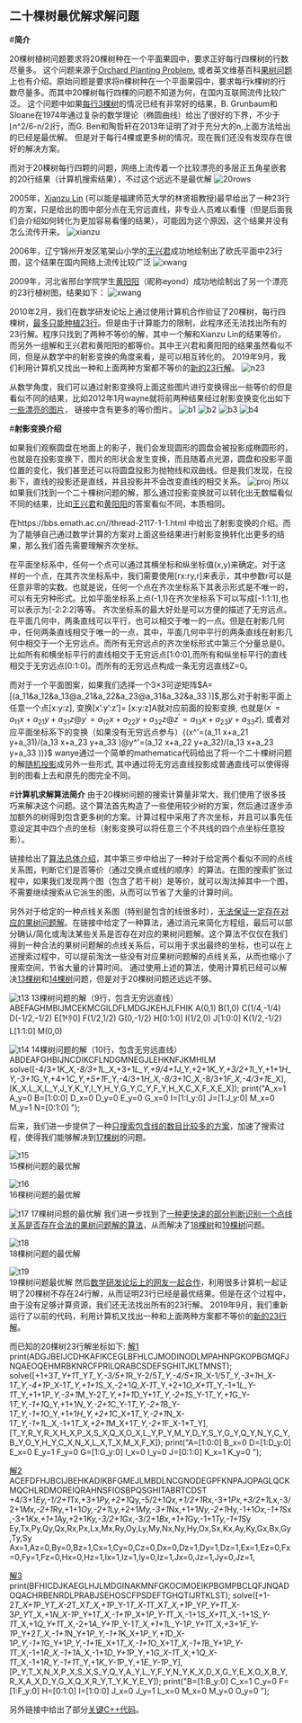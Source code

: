 

## 二十棵树最优解求解问题

#**简介**

20棵树植树问题要求将20棵树种在一个平面果园中，要求正好每行四棵树的行数尽量多。
这个问题来源于[Orchard Planting Problem], 或者英文维基百科[果树问题]上也有介绍。原始问题是要求将n棵树种在一个平面果园中，要求每行k棵树的行数尽量多。而其中20棵树每行四棵的问题不知道为何，在国内互联网流传比较广泛。
这个问题中如果[每行3棵树]的情况已经有非常好的结果，B. Grunbaum和Sloane在1974年通过复杂的数学理论（椭圆曲线）给出了很好的下界，不少于⌊n^2/6-n/2⌋行，而G. Ben和陶哲轩在2013年证明了对于充分大的n,上面方法给出的已经是最优解。
但是对于每行4棵或更多树的情况，现在我们还没有发现存在很好的解决方案。

而对于20棵树每行四颗的问题，网络上流传着一个比较漂亮的多层正五角星嵌套的20行结果（计算机搜索结果），不过这个远远不是最优解
![20rows](../images/trees/r20.jpg)

2005年，[Xianzu Lin] (可以能是福建师范大学的林贤祖教授)最早给出了一种23行的方案，只是给出的图中部分点在无穷远直线，非专业人员难以看懂（但是后面我们会介绍如何转化为更加容易看懂的结果），可能因为这个原因，这个结果并没有怎么流传开来。
![xianzu](../images/trees/xianzu.jpg)

2006年，辽宁锦州开发区笔架山小学的[王兴君]成功地绘制出了欧氏平面中23行图，这个结果在国内网络上流传比较广泛
![xwang](../images/trees/xwang.jpg)

2009年，河北省邢台学院学生[黄阳阳]（昵称eyond）成功地绘制出了另一个漂亮的23行植树图，结果如下：
![xwang](../images/trees/yhuang.jpg)

2010年2月，我们在数学研发论坛上通过使用计算机合作验证了20棵树，每行四棵树，[最多只能种植23行]。但是由于计算能力的限制，此程序还无法找出所有的23行解。程序只找到了两种不等价的解，其中一个解和Xianzu Lin的结果等价，而另外一组解和王兴君和黄阳阳的都等价。其中王兴君和黄阳阳的结果虽然看似不同，但是从数学中的射影变换的角度来看，是可以相互转化的。
2019年9月，我们利用计算机又找出一种和上面两种方案都不等价的[新的23行解]。
![n23](../images/trees/n23.jpg)

从数学角度，我们可以通过射影变换将上面这些图片进行变换得出一些等价的但是看似不同的结果，比如2012年1月wayne就将前两种结果经过射影变换变化出如下[一些漂亮的图片]， 链接中含有更多的等价图片。
![b1](../images/trees/b1.jpg)
![b2](../images/trees/b2.jpg)
![b3](../images/trees/b3.jpg)
![b4](../images/trees/b4.jpg)
 

#**射影变换介绍**

如果我们观察圆盘在地面上的影子，我们会发现圆形的圆盘会被投影成椭圆形的，也就是在投影变换下，图片的形状会发生变换，而且随着点光源，圆盘和投影平面位置的变化，我们甚至还可以将圆盘投影为抛物线和双曲线。但是我们发现，在投影下，直线的投影还是直线，并且投影并不会改变直线的相交关系。
![proj](../images/trees/proj.jpg)
所以如果我们找到一个二十棵树问题的解，那么通过投影变换就可以转化出无数幅看似不同的结果，比如[王兴君]和[黄阳阳]的答案看似不同，本质相同。

在https://bbs.emath.ac.cn//thread-2117-1-1.html 中给出了射影变换的介绍。而为了能够自己通过数学计算的方案对上面这些结果进行射影变换转化出更多的结果，那么我们首先需要理解齐次坐标。

在平面坐标系中，任何一个点可以通过其横坐标和纵坐标值(x,y)来确定。对于这样的一个点，在其齐次坐标系中，我们需要使用[rx:ry,r]来表示，其中参数r可以是任意非零的实数。也就是说，任何一个点在齐次坐标系下其表示形式是不唯一的，可以有无穷种形式。比如平面坐标系上点(-1,1)在齐次坐标系下可以写成[-1:1:1],也可以表示为[-2:2:2]等等。
齐次坐标系的最大好处是可以方便的描述了无穷远点。在平面几何中，两条直线可以平行，也可以相交于唯一的一点。但是在射影几何中，任何两条直线相交于唯一的一点，其中，平面几何中平行的两条直线在射影几何中相交于一个无穷远点。而所有无穷远点的齐次坐标形式中第三个分量总是0。比如所有和横坐标平行的直线相交于无穷远点[1:0:0],而所有和纵坐标平行的直线相交于无穷远点[0:1:0]。而所有的无穷远点构成一条无穷远直线Z=0。

而对于一个平面图案，如果我们选择一个3×3可逆矩阵$A=[(a_11&a_12&a_13@a_21&a_22&a_23@a_31&a_32&a_33 )]$,那么对于射影平面上任意一个点[x:y:z], 变换[x’:y’:z’]= [x:y:z]A就对应前面的投影变换,
也就是${(x^'=a_11 x+a_21 y+a_31 z@y^'=a_12 x+a_22 y+a_32 z@z^'=a_13 x+a_23 y+a_33 z)}$, 或者对应平面坐标系下的变换（如果没有无穷远点参与）{(x^'=(a_11 x+a_21 y+a_31)/(a_13 x+a_23 y+a_33 )@y^'=(a_12 x+a_22 y+a_32)/(a_13 x+a_23 y+a_33 ))}$
wanye通过一个简单的mathematica代码给出了将一个二十棵树问题的解[随机投影]成另外一些形式, 其中通过将无穷远直线投影成普通直线可以使得得到的图看上去和原先的图完全不同。

#**计算机求解算法简介**
由于20棵树问题的搜索计算量非常大，我们使用了很多技巧来解决这个问题。这个算法首先构造了一些使用较少树的方案，然后通过逐步添加额外的树得到包含更多树的方案。计算过程中采用了齐次坐标，并且可以事先任意设定其中四个点的坐标（射影变换可以将任意三个不共线的四个点坐标任意投影）。

链接给出了[算法总体介绍]，其中第三步中给出了一种对于给定两个看似不同的点线关系图，判断它们是否等价（通过交换点或线的顺序）的算法。在图的搜索扩张过程中，如果我们发现两个图（包含了若干树）是等价，就可以淘汰掉其中一个图，不需要继续搜索从它派生的图，从而可以节省了大量的计算时间。

另外对于给定的一种点线关系图（特别是包含的线很多时），[无法保证一定存在对应的果树问题解]。在链接中给定了一种算法，通过消元来简化方程组，最后可以部分确认/简化或淘汰某些关系是否存在对应的果树问题解。这个算法不仅仅在我们得到一种合法的果树问题解的点线关系后，可以用于求出最终的坐标，也可以在上述搜索过程中，可以提前淘汰一些没有对应果树问题解的点线关系，从而也缩小了搜索空间，节省大量的计算时间。
通过使用上述的算法，使用计算机已经可以解决[13棵树]和[14棵树]问题，但是对于20棵树问题还远远不够。

![t13](../images/trees/t13.jpg) 
13棵树问题的解（9行，包含无穷远直线）
ABEFAGHMBIJMCEKMCGILDFLMDGJKEHJLFHIK
A(0,1) B(1,0) C(1/4,-1/4) D(-1/2,-1/2) E[1:-1:0] F(1/2,1/2) G(0,-1/2) H[0:1:0] I(1/2,0) J[1:0:0] K(1/2,-1/2) L[1:1:0] M(0,0)

![t14](../images/trees/t14.jpg) 
14棵树问题的解（10行，包含无穷远直线）
ABDEAFGHBIJNCDIKCFLNDGMNEGJLEHKNFJKMHILM
solve([-4/3+1*K_X,-8/3+1*L_X,+3+1*L_Y,+9/4+1*J_Y,+2+1*K_Y,+3/2+1*I_Y,+1+1*H_Y,-3+1*G_Y,+4+1*C_Y,+5+1*F_Y,-4/3+1*H_X,-8/3+1*C_X,-8/3+1*F_X,-4/3+1*E_X],[K_X,L_X,L_Y,J_Y,K_Y,I_Y,H_Y,G_Y,C_Y,F_Y,H_X,C_X,F_X,E_X]);
print("A_x=1 A_y=0 B=[1:0:0] D_x=0 D_y=0 E_y=0 G_x=0 I=[1:I_y:0] J=[1:J_y:0] M_x=0 M_y=1 N=[0:1:0] ");

后来，我们进一步提供了一种[只搜索包含线的数目比较多的方案]，加速了搜索过程，使得我们能够解决到[17棵树]的问题。

![t15](../images/trees/t15.jpg)  
15棵树问题的最优解

![t16](../images/trees/t16.jpg)  
16棵树问题的最优解

![t17](../images/trees/t17.jpg) 
17棵树问题的最优解
我们进一步找到了[一种更快速的部分判断识别一个点线关系是否存在合法的果树问题解的算法]，从而解决了[18棵树]和[19棵树]问题。

![t18](../images/trees/t18.jpg)  
18棵树问题的最优解

![t19](../images/trees/t19.jpg)  
19棵树问题最优解
然后[数学研发论坛上的网友一起合作]，利用很多计算机一起证明了20棵树不存在24行解，从而证明23行已经是最优结果。但是在这个过程中，由于没有足够计算资源，我们还无法找出所有的23行解。
2019年9月，我们重新运行了以前的代码，利用计算机又找出一种和上面两种方案都不等价的[新的23行解]。


而已知的20棵树23行解坐标如下:
[解1]
print(ADGJBEIJCDHKAFIKCEGLBFHLCJMODINODLMPAHNPGKOPBGMQFJNQAEOQEHMRBKNRCFPRILQRABCSDEFSGHITJKLTMNST);
solve([+1+3*T_Y+1*T_Y*T_Y,-3/5+1*R_Y-2/5*T_Y,-4/5+1*R_X-1/5*T_Y,-3+1*H_X-1*T_Y,-4+1*P_X-1*T_Y,+1+1*S_X,-2+1*Q_X-1*T_Y,+2+1*O_X+1*T_Y,-1+1*L_Y-1*T_Y,+1+1*P_Y,-3+1*M_Y-2*T_Y,+1+1*D_Y+1*T_Y,-2+1*S_Y-1*T_Y,+1*G_Y-1*T_Y,-1+1*Q_Y,+1+1*N_Y,-2+1*C_Y-1*T_Y,-2+1*B_Y-1*T_Y,-1+1*O_Y,+1+1*H_Y,+2+1*C_X+1*T_Y,-2+1*N_X-1*T_Y,-1+1*L_X,-1+1*T_X,+2+1*M_X+1*T_Y,-2+1*F_X-1*T_Y],[T_Y,R_Y,R_X,H_X,P_X,S_X,Q_X,O_X,L_Y,P_Y,M_Y,D_Y,S_Y,G_Y,Q_Y,N_Y,C_Y,B_Y,O_Y,H_Y,C_X,N_X,L_X,T_X,M_X,F_X]);
print("A=[1:0:0] B_x=0 D=[1:D_y:0] E_x=0 E_y=1 F_y=0 G=[1:G_y:0] I_x=0 I_y=0 J=[0:1:0] K_x=1 K_y=0 ");

[解2]
ACEFDFHJBCIJBEHKADIKBFGMEJLMBDLNCGNODEGPFKNPAJOPAGLQCKMQCHLRDMOREIQRAHNSFIOSBPQSGHITABRTCDST
+4/3+1*Ey,-1/2+1*Tx,+3+1*Py,+2+1*Qy,-5/2+1*Qx,+1/2+1*Rx,-3+1*Px,+3/2+1*Lx,-3/2+1*Mx,-2+1*Ry,+1+1*Oy,-2+1*Ly,+2+1*My,-3+1*Nx,+1+1*Ny,-2+1*Hy,-1+1*Ox,-1+1*Sx,-3+1*Kx,+1+1*Ay,+2+1*Ky,-3/2+1*Gx,-3/2+1*Bx,+1+1*Gy,-1+1*Ty,-1+1*Sy
Ey,Tx,Py,Qy,Qx,Rx,Px,Lx,Mx,Ry,Oy,Ly,My,Nx,Ny,Hy,Ox,Sx,Kx,Ay,Ky,Gx,Bx,Gy,Ty,Sy
Ax=1,Az=0,By=0,Bz=1,Cx=1,Cy=0,Cz=0,Dx=0,Dz=1,Dy=1,Dz=1,Ex=1,Ez=0,Fx=0,Fy=1,Fz=0,Hx=0,Hz=1,Ix=1,Iz=1,Iy=0,Iz=1,Jx=0,Jz=1,Jy=0,Jz=1,

[解3]
print(BFHICDJKAEGLHJLMDGINAKMNFGKOCIMOEIKPBGMPBCLQFJNQADOQACHRBENRDLPRABJSEHOSCFPSDEFTGHQTIJRTKLST);
solve([+1-2*T_X+1*P_Y*T_X-2*T_X*T_X,+1*P_Y-1*T_X-1*T_X*T_X,+1*P_Y*P_Y+1*T_X-3*P_Y*T_X,+1*N_X-1*P_Y+1*T_X,-1+1*P_X+1*P_Y-1*T_X,-1+1*S_X+1*T_X,-1+1*S_Y-1*T_X,+1*Q_Y+1*T_X,-2+1*A_Y+1*P_Y-1*T_X,+1+1*L_Y-1*P_Y+1*T_X,+3+1*F_Y-1*P_Y+2*T_X,-1+1*N_Y+1*P_Y,-1+1*K_X+1*P_Y,+1*D_X-1*P_Y,-1+1*G_Y+1*P_Y,-1+1*E_X+1*T_X,-1+1*O_X+1*T_X,-1+1*B_Y+1*P_Y-1*T_X,-1+1*R_X,-1+1*A_X,-1+1*D_Y+1*P_Y,+1*G_X-1*T_X,+1*Q_X-1*T_X,-1+1*R_Y,-1+1*T_Y,+1*K_Y-1*P_Y,+1*E_Y-1*P_Y],[P_Y,T_X,N_X,P_X,S_X,S_Y,Q_Y,A_Y,L_Y,F_Y,N_Y,K_X,D_X,G_Y,E_X,O_X,B_Y,R_X,A_X,D_Y,G_X,Q_X,R_Y,T_Y,K_Y,E_Y]);
print("B=[1:B_y:0] C_x=1 C_y=0 F=[1:F_y:0] H=[0:1:0] I=[1:0:0] J_x=0 J_y=1 L_x=0 M_x=0 M_y=0 O_y=0 ");

另外链接中给出了部分[关键C++代码]。


[Orchard Planting Problem]: http://mathworld.wolfram.com/Orchard-PlantingProblem.html
[果树问题]: https://en.wikipedia.org/wiki/Orchard-planting_problem
[每行3棵树]: https://oeis.org/A003035
[Xianzu Lin]: http://oeis.org/A006065/a006065.gif
[王兴君]: http://www.eol.cn/zheng_ming_1877/20060309/t20060309_166193.shtml
[黄阳阳]: https://bbs.emath.ac.cn/thread-1418-1-1.html
[最多只能种植23行]: https://bbs.emath.ac.cn/thread-2007-1-1.html
[新的23行解]: https://bbs.emath.ac.cn/forum.php?mod=redirect&goto=findpost&ptid=3953&pid=81177&fromuid=20
[一些漂亮的图片]: https://bbs.emath.ac.cn/thread-3953-1-1.html
[随机投影]: https://bbs.emath.ac.cn/forum.php?mod=redirect&goto=findpost&ptid=3953&pid=41123&fromuid=20
[算法总体介绍]: https://bbs.emath.ac.cn/forum.php?mod=redirect&goto=findpost&ptid=703&pid=8670&fromuid=20
[无法保证一定存在对应的果树问题解]: https://bbs.emath.ac.cn/thread-703-1-1.html
[13棵树]: https://bbs.emath.ac.cn/forum.php?mod=redirect&goto=findpost&ptid=703&pid=8917&fromuid=20
[14棵树]: https://bbs.emath.ac.cn/forum.php?mod=redirect&goto=findpost&ptid=703&pid=9023&fromuid=20
[只搜索包含线的数目比较多的方案]: https://bbs.emath.ac.cn/forum.php?mod=redirect&goto=findpost&ptid=703&pid=11859&fromuid=20
[17棵树]: https://bbs.emath.ac.cn/forum.php?mod=redirect&goto=findpost&ptid=703&pid=11837&fromuid=20
[一种更快速的部分判断识别一个点线关系是否存在合法的果树问题解的算法]: https://bbs.emath.ac.cn/forum.php?mod=redirect&goto=findpost&ptid=703&pid=23066&fromuid=20
[18棵树]: https://bbs.emath.ac.cn/forum.php?mod=redirect&goto=findpost&ptid=703&pid=16447&fromuid=20
[19棵树]: https://bbs.emath.ac.cn/forum.php?mod=redirect&goto=findpost&ptid=703&pid=17544&fromuid=20
[数学研发论坛上的网友一起合作]: https://bbs.emath.ac.cn/thread-2007-1-1.html
[解1]: https://bbs.emath.ac.cn/forum.php?mod=redirect&goto=findpost&ptid=3953&pid=41115&fromuid=20
[解2]: https://bbs.emath.ac.cn/forum.php?mod=redirect&goto=findpost&ptid=3953&pid=41141&fromuid=20
[解3]: https://bbs.emath.ac.cn/forum.php?mod=redirect&goto=findpost&ptid=3953&pid=81167&fromuid=20
[关键C++代码]: https://bbs.emath.ac.cn/forum.php?mod=redirect&goto=findpost&ptid=703&pid=9077&fromuid=20
